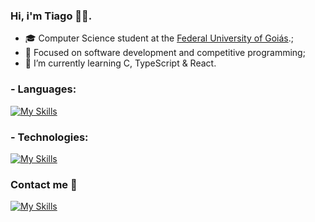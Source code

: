 ### Hi, i'm Tiago 🙋‍♂️.

- 🎓 Computer Science student at the [Federal University of Goiás](https://ufg.br/).;
- 🎯 Focused on software development and competitive programming;
- 🌱 I’m currently learning C, TypeScript & React.

### - Languages:
[![My Skills](https://skillicons.dev/icons?i=c,ts)](https://skillicons.dev)

### - Technologies:
[![My Skills](https://skillicons.dev/icons?i=nodejs,react,express)](https://skillicons.dev)

### Contact me 💬
[![My Skills](https://skillicons.dev/icons?i=linkedin)](https://www.linkedin.com/in/tiagopio/)

